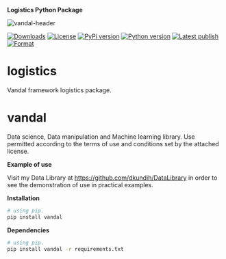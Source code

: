 **Logistics Python Package**

![vandal-header](https://raw.githubusercontent.com/dkundih/vandal/master/_logistics/vandal.jpg)

[![Downloads](https://img.shields.io/pypi/dm/vandal?color=F43&label=Downloads&style=flat-square)](https://pypi.org/project/vandal)
[![License](https://img.shields.io/pypi/l/vandal?color=178&label=License&style=flat-square)](https://github.com/dkundih/vandal/blob/main/LICENSE)
[![PyPi version](https://img.shields.io/pypi/v/vandal?color=178&&label=PyPi%20version&style=flat-square)](https://pypi.org/project/vandal)
[![Python version](https://img.shields.io/pypi/pyversions/vandal?color=178&label=Python%20version&style=flat-square)](https://pypi.org/project/vandal)
[![Latest publish](https://img.shields.io/github/last-commit/dkundih/vandal?color=178&label=Latest%20publish&style=flat-square)](https://github.com/dkundih/vandal)
[![Format](https://img.shields.io/pypi/format/vandal?color=178&label=Format&style=flat-square)](https://pypi.org/project/vandal)

logistics
=====

Vandal framework logistics package.

vandal 
=====

Data science, Data manipulation and Machine learning library.
Use permitted according to the terms of use and conditions set by the attached license.


**Example of use**

Visit my Data Library at https://github.com/dkundih/DataLibrary in order to see the demonstration of use in practical examples.

**Installation**

```sh
# using pip.
pip install vandal
```

**Dependencies**

```sh
# using pip.
pip install vandal -r requirements.txt
```
